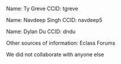 Name: Ty Greve
CCID: tgreve


Name: Navdeep Singh
CCID: navdeep5


Name: Dylan Du
CCID: dndu


Other sources of information: 
	Eclass Forums


We did not collaborate with anyone else
